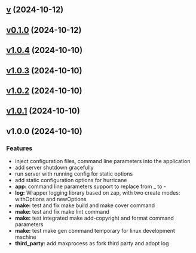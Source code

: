 
<a name="v"></a>
## [v](https://github.com/marmotedu/iam/compare/v0.1.0...v) (2024-10-12)


<a name="v0.1.0"></a>
## [v0.1.0](https://github.com/marmotedu/iam/compare/v1.0.4...v0.1.0) (2024-10-12)


<a name="v1.0.4"></a>
## [v1.0.4](https://github.com/marmotedu/iam/compare/v1.0.3...v1.0.4) (2024-10-10)


<a name="v1.0.3"></a>
## [v1.0.3](https://github.com/marmotedu/iam/compare/v1.0.2...v1.0.3) (2024-10-10)


<a name="v1.0.2"></a>
## [v1.0.2](https://github.com/marmotedu/iam/compare/v1.0.1...v1.0.2) (2024-10-10)


<a name="v1.0.1"></a>
## [v1.0.1](https://github.com/marmotedu/iam/compare/v1.0.0...v1.0.1) (2024-10-10)


<a name="v1.0.0"></a>
## v1.0.0 (2024-10-10)

### Features

* inject configuration files, command line parameters into the application
* add server shutdown gracefully
* run server with running config for static options
* add static configuration options for hurricane
* **app:** command line parameters support to replace from _ to -
* **log:** Wrapper logging library based on zap, with two create modes: withOptions and newOptions
* **make:** test and fix make build and make cover command
* **make:** test and fix make lint command
* **make:** test integrated make add-copyright and format command parameters
* **make:** test make gen command temporary for linux development machine
* **third_party:** add maxprocess as fork third party and adopt log

